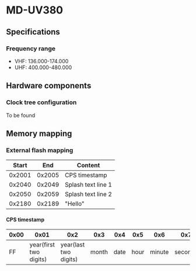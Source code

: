 # MD-UV380
 
## Specifications
### Frequency range
* VHF: 136.000-174.000
* UHF: 400.000-480.000

## Hardware components
### Clock tree configuration
To be found

## Memory mapping

### External flash mapping
Start  | End    | Content
  ---  | ---    | ---
0x2001 | 0x2005 | CPS timestamp
0x2040 | 0x2049 | Splash text line 1
0x2050 | 0x2059 | Splash text line 2
0x2180 | 0x2189 | "Hello"


#### CPS timestamp
0x00|0x01|0x2|0x3|0x4|0x5|0x6|0x7|0x8|0x9|0xA|0xB|0xC|0xD|0xE|0xF| 
---|---|---|---|---|---|---|---|---|---|---|---|---|---|---|---|
FF|year(first two digits)|year(last two digits)|month|date|hour|minute|seconds|00|01|01|02|FF|FF|FF|FF
